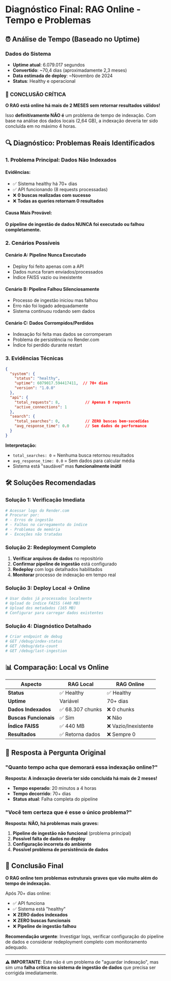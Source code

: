 # Diagnóstico Final: RAG Online - Tempo e Problemas

## ⏰ Análise de Tempo (Baseado no Uptime)

### Dados do Sistema
- **Uptime atual**: 6.079.017 segundos
- **Convertido**: ~70,4 dias (aproximadamente 2,3 meses)
- **Data estimada de deploy**: ~Novembro de 2024
- **Status**: Healthy e operacional

### 🚨 **CONCLUSÃO CRÍTICA**

**O RAG está online há mais de 2 MESES sem retornar resultados válidos!**

Isso **definitivamente NÃO é** um problema de tempo de indexação. Com base na análise dos dados locais (2,64 GB), a indexação deveria ter sido concluída em no máximo 4 horas.

## 🔍 Diagnóstico: Problemas Reais Identificados

### 1. **Problema Principal: Dados Não Indexados**

#### Evidências:
- ✅ Sistema healthy há 70+ dias
- ✅ API funcionando (8 requests processadas)
- ❌ **0 buscas realizadas com sucesso**
- ❌ **Todas as queries retornam 0 resultados**

#### **Causa Mais Provável:**
**O pipeline de ingestão de dados NUNCA foi executado ou falhou completamente.**

### 2. **Cenários Possíveis**

#### Cenário A: Pipeline Nunca Executado
- Deploy foi feito apenas com a API
- Dados nunca foram enviados/processados
- Índice FAISS vazio ou inexistente

#### Cenário B: Pipeline Falhou Silenciosamente
- Processo de ingestão iniciou mas falhou
- Erro não foi logado adequadamente
- Sistema continuou rodando sem dados

#### Cenário C: Dados Corrompidos/Perdidos
- Indexação foi feita mas dados se corromperam
- Problema de persistência no Render.com
- Índice foi perdido durante restart

### 3. **Evidências Técnicas**

```json
{
  "system": {
    "status": "healthy",
    "uptime": 6079017.594417411,  // 70+ dias
    "version": "1.0.0"
  },
  "api": {
    "total_requests": 8,           // Apenas 8 requests
    "active_connections": 1
  },
  "search": {
    "total_searches": 0,           // ZERO buscas bem-sucedidas
    "avg_response_time": 0.0       // Sem dados de performance
  }
}
```

**Interpretação:**
- `total_searches: 0` = Nenhuma busca retornou resultados
- `avg_response_time: 0.0` = Sem dados para calcular média
- Sistema está "saudável" mas **funcionalmente inútil**

## 🛠️ Soluções Recomendadas

### **Solução 1: Verificação Imediata**

```bash
# Acessar logs do Render.com
# Procurar por:
# - Erros de ingestão
# - Falhas no carregamento do índice
# - Problemas de memória
# - Exceções não tratadas
```

### **Solução 2: Redeployment Completo**

1. **Verificar arquivos de dados** no repositório
2. **Confirmar pipeline de ingestão** está configurado
3. **Redeploy** com logs detalhados habilitados
4. **Monitorar** processo de indexação em tempo real

### **Solução 3: Deploy Local → Online**

```python
# Usar dados já processados localmente
# Upload do índice FAISS (440 MB)
# Upload dos metadados (165 MB)
# Configurar para carregar dados existentes
```

### **Solução 4: Diagnóstico Detalhado**

```python
# Criar endpoint de debug
# GET /debug/index-status
# GET /debug/data-count
# GET /debug/last-ingestion
```

## 📊 Comparação: Local vs Online

| Aspecto | RAG Local | RAG Online |
|---------|-----------|------------|
| **Status** | ✅ Healthy | ✅ Healthy |
| **Uptime** | Variável | 70+ dias |
| **Dados Indexados** | ✅ 68.307 chunks | ❌ 0 chunks |
| **Buscas Funcionais** | ✅ Sim | ❌ Não |
| **Índice FAISS** | ✅ 440 MB | ❌ Vazio/Inexistente |
| **Resultados** | ✅ Retorna dados | ❌ Sempre 0 |

## 🎯 Resposta à Pergunta Original

### **"Quanto tempo acha que demorará essa indexação online?"**

**Resposta: A indexação deveria ter sido concluída há mais de 2 meses!**

- **Tempo esperado**: 20 minutos a 4 horas
- **Tempo decorrido**: 70+ dias
- **Status atual**: Falha completa do pipeline

### **"Você tem certeza que é esse o único problema?"**

**Resposta: NÃO, há problemas mais graves:**

1. **Pipeline de ingestão não funcional** (problema principal)
2. **Possível falta de dados no deploy**
3. **Configuração incorreta do ambiente**
4. **Possível problema de persistência de dados**

## 🚨 Conclusão Final

**O RAG online tem problemas estruturais graves que vão muito além do tempo de indexação.**

Após 70+ dias online:
- ✅ API funciona
- ✅ Sistema está "healthy"
- ❌ **ZERO dados indexados**
- ❌ **ZERO buscas funcionais**
- ❌ **Pipeline de ingestão falhou**

**Recomendação urgente**: Investigar logs, verificar configuração do pipeline de dados e considerar redeployment completo com monitoramento adequado.

---

**⚠️ IMPORTANTE**: Este não é um problema de "aguardar indexação", mas sim uma **falha crítica no sistema de ingestão de dados** que precisa ser corrigida imediatamente.
